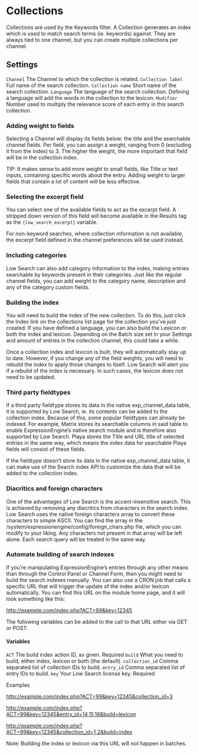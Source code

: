 <!--
    This source file is part of the open source project
    ExpressionEngine User Guide (https://github.com/ExpressionEngine/ExpressionEngine-User-Guide)

    @link      https://expressionengine.com/
    @copyright Copyright (c) 2003-2020, Packet Tide, LLC (https://packettide.com)
    @license   https://expressionengine.com/license Licensed under Apache License, Version 2.0
-->
# Collections

Collections are used by the Keywords filter. A Collection generates an index which is used to match search terms (ie. keywords) against. They are always tied to one channel, but you can create multiple collections per channel.

## Settings

`Channel`
    The Channel to which the collection is related.
`Collection label`
    Full name of the search collection.
`Collection name`
    Short name of the search collection.
`Language`
    The language of the search collection. Defining a language will add the words in the collection to the lexicon.
`Modifier`
    Number used to multiply the relevance score of each entry in this search collection.

### Adding weight to fields

Selecting a Channel will display its fields below: the title and the searchable channel fields. Per field, you can assign a weight, ranging from 0 (excluding it from the index) to 3. The higher the weight, the more important that field will be in the collection index.

TIP: It makes sense to add more weight to small fields, like Title or text inputs, containing specific words about the entry. Adding weight to larger fields that contain a lot of content will be less effective.

### Selecting the excerpt field

You can select one of the available fields to act as the excerpt field. A stripped down version of this field will become available in the Results tag as the `{low_search_excerpt}` variable.

For non-keyword searches, where collection information is not available, the excerpt field defined in the channel preferences will be used instead.

### Including categories

Low Search can also add category information to the index, making entries searchable by keywords present in their categories. Just like the regular channel fields, you can add weight to the category name, description and any of the category custom fields.


### Building the index

You will need to build the index of the new collection. To do this, just click the Index link on the collections list page for the collection you’ve just created. If you have defined a language, you can also build the Lexicon or both the index and lexicon. Depending on the Batch size set in your Settings and amount of entries in the collection channel, this could take a while.

Once a collection index and lexicon is built, they will automatically stay up to date. However, if you change any of the field weights, you will need to rebuild the index to apply those changes to itself. Low Search will alert you if a rebuild of the index is necessary. In such cases, the lexicon does not need to be updated.

### Third party fieldtypes

If a third party fieldtype stores its data in the native exp_channel_data table, it is supported by Low Search, ie. its contents can be added to the collection index. Because of this, some popular fieldtypes can already be indexed. For example, Matrix stores its searchable columns in said table to enable ExpressionEngine’s native search module and is therefore also supported by Low Search. Playa stores the Title and URL title of selected entries in the same way, which means the index data for searchable Playa fields will consist of these fields.

If the fieldtype doesn’t store its data in the native exp_channel_data table, it can make use of the Search index API to customize the data that will be added to the collection index.

### Diacritics and foreign characters

One of the advantages of Low Search is the accent-insensitive search. This is achieved by removing any diacritics from characters in the search index. Low Search uses the native foreign characters array to convert these characters to simple ASCII. You can find the array in the /system/expressionengine/config/foreign_chars.php file, which you can modify to your liking. Any characters not present in that array will be left alone. Each search query will be treated in the same way.

### Automate building of search indexes

If you’re manipulating ExpressionEngine’s entries through any other means than through the Control Panel or Channel Form, then you might need to build the search indexes manually. You can also use a CRON job that calls a specific URL that will trigger the update of the index and/or lexicon automatically. You can find this URL on the module home page, and it will look something like this:

http://example.com/index.php?ACT=99&key=12345

The following variables can be added to the call to that URL either via GET or POST:

#### Variables

`ACT`
    The build index action ID, as given. Required
`build`
    What you need to build, either index, lexicon or both (the default).
`collection_id`
    Comma separated list of collection IDs to build.
`entry_id`
    Comma separated list of entry IDs to build.
`key`
    Your Low Search license key. Required

Examples

http://example.com/index.php?ACT=99&key=12345&collection_id=3

http://example.com/index.php?ACT=99&key=12345&entry_id=14,15,16&build=lexicon

http://example.com/index.php?ACT=99&key=12345&collection_id=1,2&build=index

Note: Building the index or lexicon via this URL will not happen in batches.